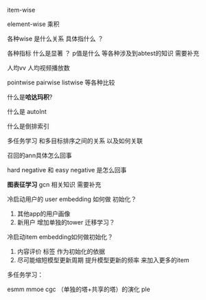 item-wise 

element-wise 乘积 



各种wise 是什么关系 具体指什么 ？ 



各种指标 什么是显著 ？ p值是什么 等各种涉及到abtest的知识 需要补充



人均vv  人均视频播放数



pointwise pairwise listwise 等各种比较 

什么是**哈达玛积**?

什么是 autoInt 

什么是倒排索引

多任务学习 和多目标排序之间的关系 以及如何关联 

召回的ann具体怎么回事 



hard negative 和 easy negative 是怎么回事

**图表征学习** gcn 相关知识 需要补充 



冷启动用户的 user embedding 如何做 初始化？

1. 其他app的用户画像
2. 新用户 增加单独的tower 迁移学习？



冷启动item embedding如何做初始化？ 

1.  内容评价 标签 作为初始化的依据 
2. 尽可能缩短模型更新周期  提升模型更新的频率 来加入更多的item 





多任务学习：

esmm mmoe cgc （单独的塔+共享的塔）的演化  ple 